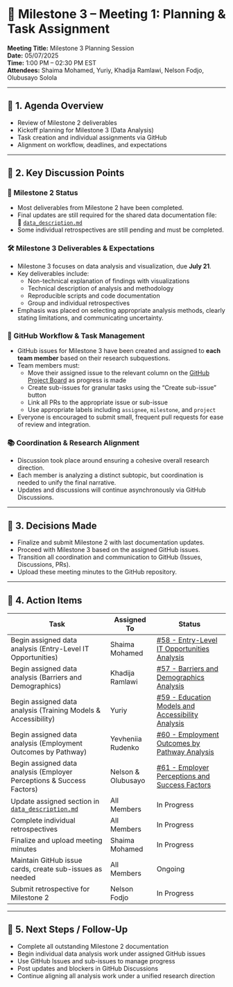 # 📝 Milestone 3 – Meeting 1: Planning & Task Assignment

**Meeting Title:** Milestone 3 Planning Session  
**Date:** 05/07/2025  
**Time:** 1:00 PM – 02:30 PM EST  
**Attendees:** Shaima Mohamed, Yuriy, Khadija Ramlawi, Nelson Fodjo, Olubusayo Solola

---

## 🔹 1. Agenda Overview

* Review of Milestone 2 deliverables  
* Kickoff planning for Milestone 3 (Data Analysis)  
* Task creation and individual assignments via GitHub  
* Alignment on workflow, deadlines, and expectations  

---

## 🔹 2. Key Discussion Points

### 📌 Milestone 2 Status

* Most deliverables from Milestone 2 have been completed.  
* Final updates are still required for the shared data documentation file:  
  🔗 [`data_description.md`](https://github.com/MIT-Emerging-Talent/ET6-CDSP-group-04-repo/blob/main/1_datasets/data_description.md)  
* Some individual retrospectives are still pending and must be completed.

### 🛠️ Milestone 3 Deliverables & Expectations

* Milestone 3 focuses on data analysis and visualization, due **July 21**.  
* Key deliverables include:
  - Non-technical explanation of findings with visualizations  
  - Technical description of analysis and methodology  
  - Reproducible scripts and code documentation  
  - Group and individual retrospectives  
* Emphasis was placed on selecting appropriate analysis methods, clearly stating limitations, and communicating uncertainty.

### 🧭 GitHub Workflow & Task Management

* GitHub issues for Milestone 3 have been created and assigned to **each team member** based on their research subquestions.  
* Team members must:
  - Move their assigned issue to the relevant column on the [GitHub Project Board](https://github.com/MIT-Emerging-Talent/ET6-CDSP-group-04-repo/projects) as progress is made  
  - Create sub-issues for granular tasks using the “Create sub-issue” button  
  - Link all PRs to the appropriate issue or sub-issue  
  - Use appropriate labels including `assignee`, `milestone`, and `project`  
* Everyone is encouraged to submit small, frequent pull requests for ease of review and integration.

### 📚 Coordination & Research Alignment

* Discussion took place around ensuring a cohesive overall research direction.  
* Each member is analyzing a distinct subtopic, but coordination is needed to unify the final narrative.  
* Updates and discussions will continue asynchronously via GitHub Discussions.

---

## 🔹 3. Decisions Made

* Finalize and submit Milestone 2 with last documentation updates.  
* Proceed with Milestone 3 based on the assigned GitHub issues.  
* Transition all coordination and communication to GitHub (Issues, Discussions, PRs).  
* Upload these meeting minutes to the GitHub repository.

---

## 🔹 4. Action Items

| Task                                                                 | Assigned To           | Status     |
|----------------------------------------------------------------------|------------------------|------------|
| Begin assigned data analysis (Entry-Level IT Opportunities)                                 | Shaima Mohamed         | [#58 - Entry-Level IT Opportunities Analysis](https://github.com/MIT-Emerging-Talent/ET6-CDSP-group-04-repo/issues/58) | In Progress  |
| Begin assigned data analysis (Barriers and Demographics)                                    | Khadija Ramlawi        | [#57 - Barriers and Demographics Analysis](https://github.com/MIT-Emerging-Talent/ET6-CDSP-group-04-repo/issues/57) | In Progress  |
| Begin assigned data analysis (Training Models & Accessibility)                              | Yuriy                  | [#59 - Education Models and Accessibility Analysis](https://github.com/MIT-Emerging-Talent/ET6-CDSP-group-04-repo/issues/59) | In Progress  |
| Begin assigned data analysis (Employment Outcomes by Pathway)                               | Yevheniia Rudenko      | [#60 - Employment Outcomes by Pathway Analysis](https://github.com/MIT-Emerging-Talent/ET6-CDSP-group-04-repo/issues/60) | In Progress  |
| Begin assigned data analysis (Employer Perceptions & Success Factors)                       | Nelson & Olubusayo     | [#61 - Employer Perceptions and Success Factors](https://github.com/MIT-Emerging-Talent/ET6-CDSP-group-04-repo/issues/61) | In Progress  |
| Update assigned section in [`data_description.md`](https://github.com/MIT-Emerging-Talent/ET6-CDSP-group-04-repo/blob/main/1_datasets/data_description.md) | All Members            | In Progress |
| Complete individual retrospectives                | All Members            | In Progress |
| Finalize and upload meeting minutes                                  | Shaima Mohamed         | In Progress |
| Maintain GitHub issue cards, create sub-issues as needed             | All Members            | Ongoing     |
| Submit retrospective for Milestone 2                                 | Nelson Fodjo           | In Progress |

---

## 🔹 5. Next Steps / Follow-Up

* Complete all outstanding Milestone 2 documentation  
* Begin individual data analysis work under assigned GitHub issues  
* Use GitHub Issues and sub-issues to manage progress  
* Post updates and blockers in GitHub Discussions  
* Continue aligning all analysis work under a unified research direction  

